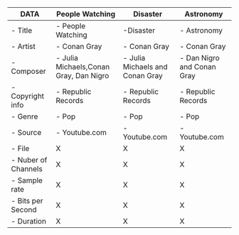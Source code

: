| DATA          | People Watching       | Disaster       |  Astronomy     |
| ----------------- | ----------------- | ----------------- | ----------------- | 
| - Title           | - People Watching         | -Disaster          | - Astronomy          |
| - Artist         | - Conan Gray          | - Conan Gray         | - Conan Gray          |
| - Composer        | - Julia Michaels,Conan Gray, Dan Nigro       | - Julia Michaels and Conan Gray         | - Dan Nigro and Conan Gray          |
| - Copyright info  | - Republic Records         | - Republic Records          | - Republic Records         |
| - Genre           | - Pop          | - Pop          | - Pop          |
| - Source          | - Youtube.com          | - Youtube.com          | - Youtube.com          | 
| - File            | X          | X        | X        |
| - Nuber of Channels| X          |  X          | X          |
| - Sample rate     | X          | X         | X        |
| - Bits per Second    | X          | X          | X          |
| - Duration        | X         | X          | X          |
